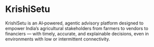 # KrishiSetu
KrishiSetu is an AI‑powered, agentic advisory platform designed to empower India’s agricultural stakeholders from farmers to vendors to financiers — with timely, accurate, and explainable decisions, even in environments with low or intermittent connectivity.
